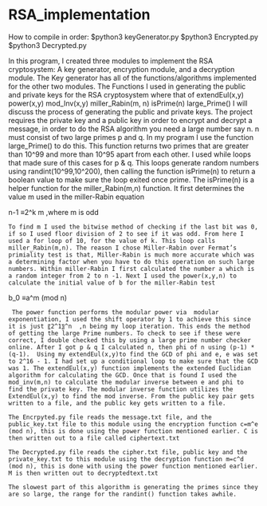 # RSA_implementation
How to compile in order:
		$python3 keyGenerator.py
		$python3 Encrypted.py
		$python3 Decrypted.py
	
In this program, I created three modules to implement the RSA cryptosystem: A key generator, encryption module, and a decryption module. The Key generator has all of the functions/algorithms implemented for the other two modules. The Functions I used in generating the public and private keys for the RSA cryptosystem where that of 
	extendEul(x,y)
	power(x,y)
	mod_Inv(x,y)
	miller_Rabin(m, n)
	isPrime(n)
	large_Prime()
I will discuss the process of generating the public and private keys. The project requires the
private key and a public key in order to encrypt and decrypt a message, in order to do the RSA algorithm you need a large number say n. n must consist of two large primes p and q. In my program I use the function large_Prime() to do this. This function returns two primes that are greater than 10^99  and more than 10^95  apart from each other. I used while loops that made sure of this cases for p & q. This loops generate random numbers using randint(10^99,10^200), then calling the function isPrime(n) to return a boolean value to make sure the loop exited once prime. The isPrime(n) is a helper function for the 
miller_Rabin(m,n) function. It first determines the value m used in the miller-Rabin equation

n-1 ≡2^k m ,where m is odd

 	To find m I used the bitwise method of checking if the last bit was 0, if so I used floor division of 2 to see if it was odd. From here I used a for loop of 10, for the value of k. This loop calls miller_Rabin(m,n). The reason I chose Miller-Rabin over Fermat’s primiality test is that, Miller-Rabin is much more accurate which was a determining factor when you have to do this operation on such large numbers. Within miller-Rabin I first calculated the number a which is a random integer from 2 to n -1. Next I used the power(x,y,n) to calculate the initial value of b for the miller-Rabin test

b_0  ≡a^m (mod n)

	 The power function performs the modular power via  modular exponentiation, I used the shift operator by 1 to achieve this since it is just 〖2^1〗^n  ,n being my loop iteration. This ends the method of getting the large Prime numbers. To check to see if these were correct, I double checked this by using a large prime number checker online. After I got p & q I calculated n, then phi of n using (p-1) * (q-1).  Using my extendEul(x,y)to find the GCD of phi and e, e was set to 2^16 - 1. I had set up a conditional loop to make sure that the GCD was 1. The extendEul(x,y) function implements the extended Euclidian algorithm for calculating the GCD. Once that is found I used the mod_inv(m,n) to calculate the modular inverse between e and phi to find the private key. The modular inverse function utilizes the ExtendEul(x,y) to find the mod inverse. From the public key pair gets written to a file, and the public key gets written to a file. 

	The Encrpyted.py file reads the message.txt file, and the public_key.txt file to this module using the encryption function c=m^e (mod n), this is done using the power function mentioned earlier. C is then written out to a file called ciphertext.txt
	
	The Decrypted.py file reads the cipher.txt file, public key and the private_key.txt to this module using the decryption function m=c^d (mod n), this is done with using the power function mentioned earlier. M is then written out to decryptedtext.txt

	The slowest part of this algorithm is generating the primes since they are so large, the range for the randint() function takes awhile.
